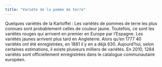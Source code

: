 ```yaml
---
title: "Variété de la pomme de terre"
---
```


Quelques variétés de la Kartoffel :
Les variétés de pommes de terre les plus connues sont probablement celles de couleur jaune. Toutefois, ce sont les variétés rouges qui arrivent en premier en Europe par l’Espagne. Les variétés jaunes arrivent plus tard en Angleterre. Alors qu’en 1777 40 variétés ont été enregistrées, en 1881 il y en a déjà 630. Aujourd’hui, selon certaines estimations, il existe plusieurs milliers de variétés. En 2010, 1284 variétés sont officiellement enregistrées dans le catalogue communautaire européen. 

